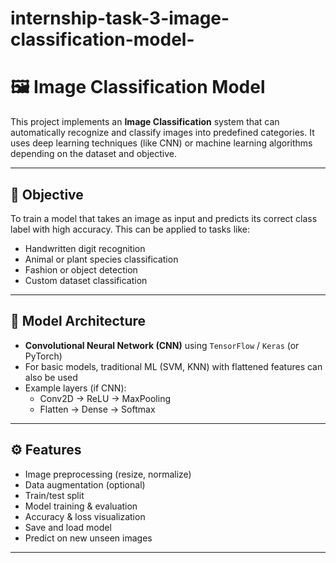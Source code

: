 # internship-task-3-image-classification-model-
# 🖼️ Image Classification Model

This project implements an **Image Classification** system that can automatically recognize and classify images into predefined categories. It uses deep learning techniques (like CNN) or machine learning algorithms depending on the dataset and objective.

---

## 📌 Objective

To train a model that takes an image as input and predicts its correct class label with high accuracy. This can be applied to tasks like:
- Handwritten digit recognition
- Animal or plant species classification
- Fashion or object detection
- Custom dataset classification

---

## 🧠 Model Architecture

- **Convolutional Neural Network (CNN)** using `TensorFlow` / `Keras` (or PyTorch)
- For basic models, traditional ML (SVM, KNN) with flattened features can also be used
- Example layers (if CNN):
  - Conv2D → ReLU → MaxPooling
  - Flatten → Dense → Softmax

---

## ⚙️ Features

- Image preprocessing (resize, normalize)
- Data augmentation (optional)
- Train/test split
- Model training & evaluation
- Accuracy & loss visualization
- Save and load model
- Predict on new unseen images

---


